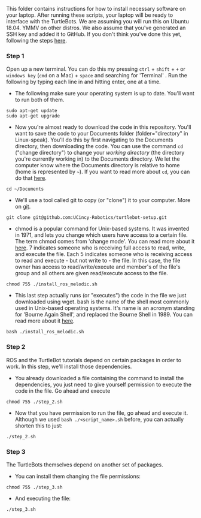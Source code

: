 This folder contains instructions for how to install necessary software on your laptop. After running these scripts, your laptop will be ready to interface with the TurtleBots. We are assuming you will run this on Ubuntu 18.04. YMMV on other distros. We also assume that you've generated an SSH key and added it to GitHub. If you don't think you've done this yet, following the steps [here](https://docs.github.com/en/github/authenticating-to-github/connecting-to-github-with-ssh).
 
### Step 1
Open up a new terminal. You can do this my pressing `ctrl` + `shift` + `+` or `windows key` (`cmd` on a Mac) + `space` and searching for 'Terminal' . Run the following by typing each line in and hitting enter, one at a time.

* The following make sure your operating system is up to date. You'll want to run both of them.

```
sudo apt-get update
sudo apt-get upgrade
```

* Now you're almost ready to download the code in this repository. You'll want to save the code to your Documents folder (folder="directory" in Linux-speak). You'll do this by first navigating to the Documents directory, then downloading the code. You can use the command `cd` ("change directory") to change your *working directory* (the directory you're currently working in) to the Documents directory. We let the computer know where the Documents directory is relative to home (home is represented by `~`). If you want to read more about `cd`, you can do that [here](https://en.wikipedia.org/wiki/Cd_(command)).
```
cd ~/Documents
```

* We'll use a tool called git to copy (or "clone") it to your computer. More on [git](https://en.wikipedia.org/wiki/Git).
```
git clone git@github.com:UCincy-Robotics/turtlebot-setup.git
```

* chmod is a popular command for Unix-based systems. It was invented in 1971, and lets you change which users have access to a certain file. The term chmod comes from 'change mode'. You can read more about it [here](https://en.wikipedia.org/wiki/Chmod). 7 indicates someone who is receiving full access to read, write, and execute the file. Each 5 indicates someone who is receiving access to read and execute - but not write to - the file. In this case, the file owner has access to read/write/execute and member's of the file's group and all others are given read/execute access to the file.
```
chmod 755 ./install_ros_melodic.sh
```

* This last step actually runs (or "executes") the code in the file we just downloaded using wget. bash is the name of the shell most commonly used in Unix-based operating systems. It's name is an acronym standing for 'Bourne Again Shell', and replaced the Bourne Shell in 1989. You can read more about it [here](https://en.wikipedia.org/wiki/Bash_(Unix_shell)).
```
bash ./install_ros_melodic.sh
```

### Step 2
ROS and the TurtleBot tutorials depend on certain packages in order to work. In this step, we'll install those dependencies. 

* You already downloaded a file containing the command to install the dependencies, you just need to give yourself permission to execute the code in the file. Go ahead and execute
```
chmod 755 ./step_2.sh
```

* Now that you have permission to run the file, go ahead and execute it. Although we used `bash ./<script_name>.sh` before, you can actually shorten this to just:
```
./step_2.sh
```


### Step 3
The TurtleBots themselves depend on another set of packages.

* You can install them changing the file permissions:
```
chmod 755 ./step_3.sh
```

* And executing the file:
```
./step_3.sh
```

